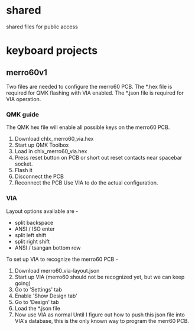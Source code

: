 # shared
shared files for public access

# keyboard projects
## merro60v1
Two files are needed to configure the merro60 PCB.
The \*.hex file is required for QMK flashing with VIA enabled.
The \*.json file is required for VIA operation.

### QMK guide
The QMK hex file will enable all possible keys on the merro60 PCB.
1. Download chlx_merro60_via.hex
2. Start up QMK Toolbox
3. Load in chlx_merro60_via.hex
4. Press reset button on PCB or short out reset contacts near spacebar socket.
5. Flash it
6. Disconnect the PCB
7. Reconnect the PCB
Use VIA to do the actual configuration.

### VIA
Layout options available are -
- split backspace
- ANSI / ISO enter
- split left shift
- split right shift
- ANSI / tsangan bottom row

To set up VIA to recognize the merro60 PCB -
1. Download merro60_via-layout.json
2. Start up VIA (merro60 should not be recognized yet, but we can keep going)
3. Go to 'Settings' tab
4. Enable 'Show Design tab'
5. Go to 'Design' tab
6. Load the \*.json file
7. Now use VIA as normal
Until I figure out how to push this json file into VIA's database, this is the only known way to program the merr60 PCB.

